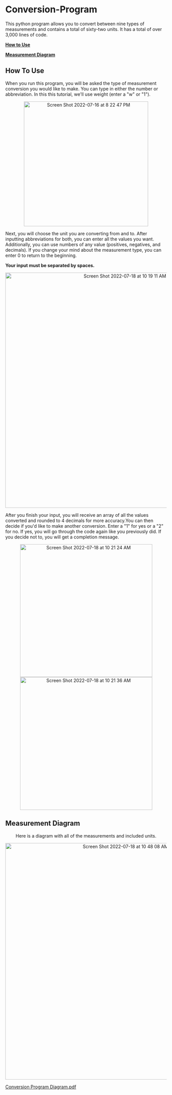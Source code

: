 # Conversion-Program
This python program allows you to convert between nine types of measurements and contains a total of sixty-two units. It has a total of over 3,000 lines of code.

**[How to Use](https://github.com/jewright/Conversion-Program#measurement-diagram:~:text=Measurement%20Diagram-,How%20To%20Use,-When%20you%20run)**

**[Measurement Diagram](https://github.com/jewright/Conversion-Program#measurement-diagram:~:text=a%20completion%20message.-,Measurement%20Diagram,-Here%20is%20a)**



## How To Use
When you run this program, you will be asked the type of measurement conversion you would like to make. You can type in either the number or abbreviation. In this this tutorial, we'll use weight (enter a "w" or "1").

<p align="center">
<img width="388" alt="Screen Shot 2022-07-16 at 8 22 47 PM" src="https://user-images.githubusercontent.com/98404383/179516166-33049513-dbf4-48ed-b115-4c86e18bc453.png">
</p>

Next, you will choose the unit you are converting from and to. After inputting abbreviations for both, you can enter all the values you want. Additionally, you can use numbers of any value  (positives, negatives, and decimals). If you change your mind about the measurement type, you can enter 0 to return to the beginning.

**Your input must be separated by spaces.** 
<p align="center">
<img width="731" alt="Screen Shot 2022-07-18 at 10 19 11 AM" src="https://user-images.githubusercontent.com/98404383/179532746-01929a60-acfa-4c80-a342-296530db3a42.png">
</p>
After you finish your input, you will receive an array of all the values converted and rounded to 4 decimals for more accuracy.You can then decide if you'd like to make another conversion. Enter a "1" for yes or a "2" for no. If yes, you will go through the code again like you previously did. If you decide not to, you will get a completion message.
 
<p align="center">
<img width="413" alt="Screen Shot 2022-07-18 at 10 21 24 AM" src="https://user-images.githubusercontent.com/98404383/179536178-451bb94a-fc02-48dd-a117-7fab512124c1.png">
<img width="413" alt="Screen Shot 2022-07-18 at 10 21 36 AM" src="https://user-images.githubusercontent.com/98404383/179536182-2380a003-0d2f-425b-b58b-15adaa9b3621.png">
</p>

## Measurement Diagram
<p align="center">Here is a diagram with all of the measurements and included units.
</p>

<p align="center">
  <img width="735" alt="Screen Shot 2022-07-18 at 10 48 08 AM" src="https://user-images.githubusercontent.com/98404383/179538210-3c040767-4a9c-4d20-927b-2d4d9b2a8448.png">
</p>

[Conversion Program Diagram.pdf](https://github.com/jewright/Conversion-Program/files/9133017/Conversion.Program.Diagram.pdf)

